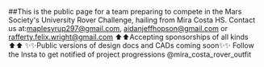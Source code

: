 ##This is the public page for a team preparing to compete in the Mars Society's University Rover Challenge, hailing from Mira Costa HS.
Contact us at:maplesyrup297@gmail.com, aidanjeffhopson@gmail.com or rafferty.felix.wright@gmail.com
⬆️⬆️Accepting sponsorships of all kinds ⬆️⬆️
✨✨Public versions of design docs and CADs coming soon✨✨
Follow the Insta to get notified of project progressions @mira_costa_rover_outfit

